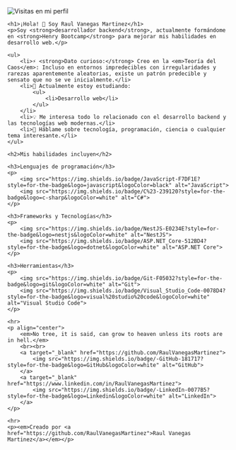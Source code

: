 <!DOCTYPE html>
<html lang="es">
<head>
    <meta charset="UTF-8">
    <meta name="viewport" content="width=device-width, initial-scale=1.0">
    <title>Perfil de Raul Vanegas Martinez</title>
</head>
<body>
    <img src="https://komarev.com/ghpvc/?username=RaulVanegasMartinez" alt="Visitas en mi perfil">
    
    <h1>¡Hola! 👋 Soy Raul Vanegas Martinez</h1>
    <p>Soy <strong>desarrollador backend</strong>, actualmente formándome en <strong>Henry Bootcamp</strong> para mejorar mis habilidades en desarrollo web.</p>
    
    <ul>
        <li>⚡ <strong>Dato curioso:</strong> Creo en la <em>Teoría del Caos</em>: Incluso en entornos impredecibles con irregularidades y rarezas aparentemente aleatorias, existe un patrón predecible y sensato que no se ve inicialmente.</li>
        <li>🔭 Actualmente estoy estudiando:
            <ul>
                <li>Desarrollo web</li>
            </ul>
        </li>
        <li>💡 Me interesa todo lo relacionado con el desarrollo backend y las tecnologías web modernas.</li>
        <li>💬 Háblame sobre tecnología, programación, ciencia o cualquier tema interesante.</li>
    </ul>

    <h2>Mis habilidades incluyen</h2>
    
    <h3>Lenguajes de programación</h3>
    <p>
        <img src="https://img.shields.io/badge/JavaScript-F7DF1E?style=for-the-badge&logo=javascript&logoColor=black" alt="JavaScript">
        <img src="https://img.shields.io/badge/C%23-239120?style=for-the-badge&logo=c-sharp&logoColor=white" alt="C#">
    </p>
    
    <h3>Frameworks y Tecnologías</h3>
    <p>
        <img src="https://img.shields.io/badge/NestJS-E0234E?style=for-the-badge&logo=nestjs&logoColor=white" alt="NestJS">
        <img src="https://img.shields.io/badge/ASP.NET_Core-512BD4?style=for-the-badge&logo=dotnet&logoColor=white" alt="ASP.NET Core">
    </p>
    
    <h3>Herramientas</h3>
    <p>
        <img src="https://img.shields.io/badge/Git-F05032?style=for-the-badge&logo=git&logoColor=white" alt="Git">
        <img src="https://img.shields.io/badge/Visual_Studio_Code-0078D4?style=for-the-badge&logo=visual%20studio%20code&logoColor=white" alt="Visual Studio Code">
    </p>
    
    <hr>
    <p align="center">
        <em>No tree, it is said, can grow to heaven unless its roots are in hell.</em>
        <br><br>
        <a target="_blank" href="https://github.com/RaulVanegasMartinez">
            <img src="https://img.shields.io/badge/-GitHub-181717?style=for-the-badge&logo=GitHub&logoColor=white" alt="GitHub">
        </a>
        <a target="_blank" href="https://www.linkedin.com/in/RaulVanegasMartinez">
            <img src="https://img.shields.io/badge/-LinkedIn-0077B5?style=for-the-badge&logo=Linkedin&logoColor=white" alt="LinkedIn">
        </a>
    </p>
    
    <hr>
    <p><em>Creado por <a href="https://github.com/RaulVanegasMartinez">Raul Vanegas Martinez</a></em></p>
</body>
</html>

